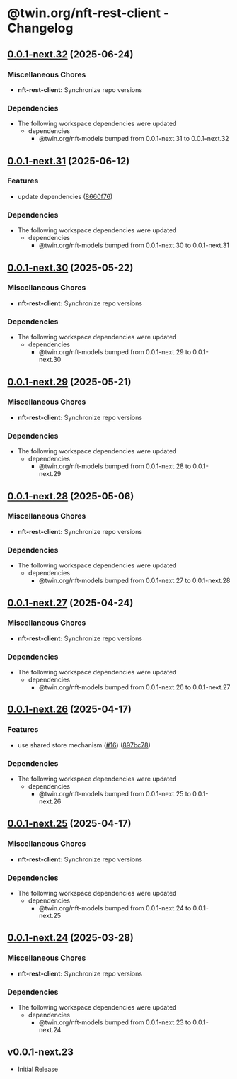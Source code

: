 # @twin.org/nft-rest-client - Changelog

## [0.0.1-next.32](https://github.com/twinfoundation/nft/compare/nft-rest-client-v0.0.1-next.31...nft-rest-client-v0.0.1-next.32) (2025-06-24)


### Miscellaneous Chores

* **nft-rest-client:** Synchronize repo versions


### Dependencies

* The following workspace dependencies were updated
  * dependencies
    * @twin.org/nft-models bumped from 0.0.1-next.31 to 0.0.1-next.32

## [0.0.1-next.31](https://github.com/twinfoundation/nft/compare/nft-rest-client-v0.0.1-next.30...nft-rest-client-v0.0.1-next.31) (2025-06-12)


### Features

* update dependencies ([8660f76](https://github.com/twinfoundation/nft/commit/8660f76ca324b0f476e45544cac6bee4b3146c3b))


### Dependencies

* The following workspace dependencies were updated
  * dependencies
    * @twin.org/nft-models bumped from 0.0.1-next.30 to 0.0.1-next.31

## [0.0.1-next.30](https://github.com/twinfoundation/nft/compare/nft-rest-client-v0.0.1-next.29...nft-rest-client-v0.0.1-next.30) (2025-05-22)


### Miscellaneous Chores

* **nft-rest-client:** Synchronize repo versions


### Dependencies

* The following workspace dependencies were updated
  * dependencies
    * @twin.org/nft-models bumped from 0.0.1-next.29 to 0.0.1-next.30

## [0.0.1-next.29](https://github.com/twinfoundation/nft/compare/nft-rest-client-v0.0.1-next.28...nft-rest-client-v0.0.1-next.29) (2025-05-21)


### Miscellaneous Chores

* **nft-rest-client:** Synchronize repo versions


### Dependencies

* The following workspace dependencies were updated
  * dependencies
    * @twin.org/nft-models bumped from 0.0.1-next.28 to 0.0.1-next.29

## [0.0.1-next.28](https://github.com/twinfoundation/nft/compare/nft-rest-client-v0.0.1-next.27...nft-rest-client-v0.0.1-next.28) (2025-05-06)


### Miscellaneous Chores

* **nft-rest-client:** Synchronize repo versions


### Dependencies

* The following workspace dependencies were updated
  * dependencies
    * @twin.org/nft-models bumped from 0.0.1-next.27 to 0.0.1-next.28

## [0.0.1-next.27](https://github.com/twinfoundation/nft/compare/nft-rest-client-v0.0.1-next.26...nft-rest-client-v0.0.1-next.27) (2025-04-24)


### Miscellaneous Chores

* **nft-rest-client:** Synchronize repo versions


### Dependencies

* The following workspace dependencies were updated
  * dependencies
    * @twin.org/nft-models bumped from 0.0.1-next.26 to 0.0.1-next.27

## [0.0.1-next.26](https://github.com/twinfoundation/nft/compare/nft-rest-client-v0.0.1-next.25...nft-rest-client-v0.0.1-next.26) (2025-04-17)


### Features

* use shared store mechanism ([#16](https://github.com/twinfoundation/nft/issues/16)) ([897bc78](https://github.com/twinfoundation/nft/commit/897bc7805248ba1388b2dd03df24c33f1633f344))


### Dependencies

* The following workspace dependencies were updated
  * dependencies
    * @twin.org/nft-models bumped from 0.0.1-next.25 to 0.0.1-next.26

## [0.0.1-next.25](https://github.com/twinfoundation/nft/compare/nft-rest-client-v0.0.1-next.24...nft-rest-client-v0.0.1-next.25) (2025-04-17)


### Miscellaneous Chores

* **nft-rest-client:** Synchronize repo versions


### Dependencies

* The following workspace dependencies were updated
  * dependencies
    * @twin.org/nft-models bumped from 0.0.1-next.24 to 0.0.1-next.25

## [0.0.1-next.24](https://github.com/twinfoundation/nft/compare/nft-rest-client-v0.0.1-next.23...nft-rest-client-v0.0.1-next.24) (2025-03-28)


### Miscellaneous Chores

* **nft-rest-client:** Synchronize repo versions


### Dependencies

* The following workspace dependencies were updated
  * dependencies
    * @twin.org/nft-models bumped from 0.0.1-next.23 to 0.0.1-next.24

## v0.0.1-next.23

- Initial Release
